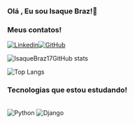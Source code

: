 ### Olá , Eu sou Isaque Braz!👋

### Meus contatos!
[![Linkedin](https://img.shields.io/badge/LinkedIn-0077B5?style=for-the-badge&logo=linkedin&logoColor=white)](https://www.linkedin.com/in/isaque-oliveira-braz-7a6a75302?lipi=urn%3Ali%3Apage%3Ad_flagship3_profile_view_base_contact_details%3B98ODsqH1T%2FKJaq5FukvN1Q%3D%3D)[![GitHub](https://img.shields.io/badge/GitHub-100000?style=for-the-badge&logo=github&logoColor=white)](https://github.com/IsaqueBraz17)

![IsaqueBraz17GitHub stats](https://github-readme-stats.vercel.app/api?username=IsaqueBraz17&show_icons=true&theme=transparent)

![Top Langs](https://github-readme-stats.vercel.app/api/top-langs/?username=IsaqueBraz17&layout=compact)

### Tecnologias que estou estudando!

<div style="display:inline-block"></br>
  <img align="center "alt="Python" src="https://img.shields.io/badge/Python-14354C?style=for-the-badge&logo=python&logoColor=white"/>
  <img align="center "alt="Django" src="https://img.shields.io/badge/Django-092E20?style=for-the-badge&logo=django&logoColor=white"/>
</div>

